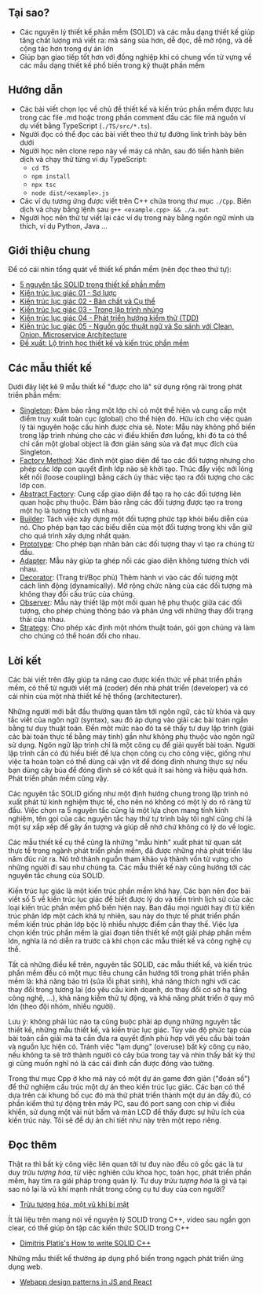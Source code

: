 ## Tại sao?

- Các nguyên lý thiết kế phần mềm (SOLID) và các mẫu dạng thiết kế giúp tăng chất lượng mã viết ra: mã sáng sủa hơn, dễ đọc, dễ mở rộng, và dễ cộng tác hơn trong dự án lớn
- Giúp bạn giao tiếp tốt hơn với đồng nghiệp khi có chung vốn từ vựng về các mẫu dạng thiết kế phổ biến trong kỹ thuật phần mềm

## Hướng dẫn

- Các bài viết chọn lọc về chủ đề thiết kế và kiến trúc phần mềm được lưu trong các file .md hoặc trong phần comment đầu các file mã nguồn ví dụ viết bằng TypeScript (`./TS/src/*.ts`).
- Người đọc có thể đọc các bài viết theo thứ tự đường link trình bày bên dưới
- Người học nên clone repo này về máy cá nhân, sau đó tiến hành biên dịch và chạy thử từng ví dụ TypeScript:
  - `cd TS`
  - `npm install`
  - `npx tsc`
  - `node dist/<example>.js`
- Các ví dụ tương ứng được viết trên C++ chứa trong thư mục `./Cpp`. Biên dịch và chạy bằng lệnh sau `g++ <example.cpp> && ./a.out`
- Người học nên thử tự viết lại các ví dụ trong này bằng ngôn ngữ mình ưa thích, ví dụ Python, Java ...

## Giới thiệu chung

Để có cái nhìn tổng quát về thiết kế phần mềm (nên đọc theo thứ tự):

- [5 nguyên tắc SOLID trong thiết kế phần mềm](./SOLID_TS.md)
- [Kiến trúc lục giác 01 - Sơ lược](./Hexagonal_Architecture.md)
- [Kiến trúc lục giác 02 - Bản chất và Cụ thể](./Hexagonal_Architecture_02.md)
- [Kiến trúc lục giác 03 - Trong lập trình nhúng](./Hexagonal_Architecture_03_embedded.md)
- [Kiến trúc lục giác 04 - Phát triển hướng kiểm thử (TDD)](./Hexagonal_Architecture_04_TDD.md)
- [Kiến trúc lục giác 05 - Nguồn gốc thuật ngữ và So sánh với Clean, Onion, Microservice Architecture](./Hexagonal_Architecture_05_others.md)
- [Đề xuất: Lộ trình học thiết kế và kiến trúc phần mềm](./Softwave_Design_Architecture_Roadmap.md)

## Các mẫu thiết kế

Dưới đây liệt kê 9 mẫu thiết kế "được cho là" sử dụng rộng rãi trong phát triển phần mềm:

- [Singleton](./TS/src/singleton.ts): Đảm bảo rằng một lớp chỉ có một thể hiện và cung cấp một điểm truy xuất toàn cục (global) cho thể hiện đó. Hữu ích cho việc quản lý tài nguyên hoặc cấu hình được chia sẻ. Note: Mẫu này không phổ biến trong lập trình nhúng cho các vi điều khiển đơn luồng, khi đó ta có thể chỉ cần một global object là đơn giản sáng sủa và đạt mục đích của Singleton.
- [Factory Method](./Factory_Method.md): Xác định một giao diện để tạo các đối tượng nhưng cho phép các lớp con quyết định lớp nào sẽ khởi tạo. Thúc đẩy việc nới lỏng kết nối (loose coupling) bằng cách ủy thác việc tạo ra đối tượng cho các lớp con.
- [Abstract Factory](./Abstract_Factory.md): Cung cấp giao diện để tạo ra họ các đối tượng liên quan hoặc phụ thuộc. Đảm bảo rằng các đối tượng được tạo ra trong một họ là tương thích với nhau.
- [Builder](./TS/src/builder.ts): Tách việc xây dựng một đối tượng phức tạp khỏi biểu diễn của nó. Cho phép bạn tạo các biểu diễn của một đối tượng trong khi vẫn giữ cho quá trình xây dựng nhất quán.
- [Prototype](./TS/src/prototype.ts): Cho phép bạn nhân bản các đối tượng thay vì tạo ra chúng từ đầu.
- [Adapter](./TS/src/adapter.ts): Mẫu này giúp ta ghép nối các giao diện không tương thích với nhau.
- [Decorator](./TS/src/decorator.ts): (Trang trí/Bọc phủ) Thêm hành vi vào các đối tượng một cách linh động (dynamically). Mở rộng chức năng của các đối tượng mà không thay đổi cấu trúc của chúng.
- [Observer](./TS/src/observer.ts): Mẫu này thiết lập một mối quan hệ phụ thuộc giữa các đối tượng, cho phép chúng thông báo và phản ứng với những thay đổi trạng thái của nhau.
- [Strategy](./TS/src/strategy.ts): Cho phép xác định một nhóm thuật toán, gói gọn chúng và làm cho chúng có thể hoán đổi cho nhau.

## Lời kết

Các bài viết trên đây giúp ta nâng cao được kiến thức về phát triển phần mềm, có thể từ người viết mã (coder) đến nhà phát triển (developer) và có cái nhìn của một nhà thiết kế hệ thống (architecturer).

Những người mới bắt đầu thường quan tâm tới ngôn ngữ, các từ khóa và quy tắc viết của ngôn ngữ (syntax), sau đó áp dụng vào giải các bài toán ngắn bằng tư duy thuật toán. Đến một mức nào đó ta sẽ thấy tư duy lập trình (giải các bài toán thực tế bằng máy tính) gần như không phụ thuộc vào ngôn ngữ sử dụng. Ngôn ngữ lập trình chỉ là một công cụ để giải quyết bài toán. Người lập trình cần có đủ hiểu biết để lựa chọn công cụ cho công việc, giống như việc ta hoàn toàn có thể dùng cái vặn vít để đóng đinh nhưng thực sự nếu bạn dùng cây búa để đóng đinh sẽ có kết quả ít sai hỏng và hiệu quả hơn. Phát triển phần mềm cũng vậy.

Các nguyên tắc SOLID giống như một định hướng chung trong lập trình nó xuất phát từ kinh nghiệm thực tế, cho nên nó không có một lý do rõ ràng từ đầu. Việc chọn ra 5 nguyên tắc cũng là một lựa chọn mang tính kinh nghiệm, tên gọi của các nguyên tắc hay thứ tự trình bày tôi nghĩ cũng chỉ là một sự xắp xếp để gây ấn tượng và giúp dễ nhớ chứ không có lý do về logic.

Các mẫu thiết kế cụ thể cũng là những "mẫu hình" xuất phát từ quan sát thực tế trong ngành phát triển phần mềm, đã được những nhà phát triển lâu năm đúc rút ra. Nó trở thành nguồn tham khảo và thành vốn từ vựng cho những người đi sau như chúng ta. Các mẫu thiết kế này cũng hướng tới các nguyên tắc chung của SOLID.

Kiến trúc lục giác là một kiến trúc phần mềm khá hay. Các bạn nên đọc bài viết số 5 về kiến trúc lục giác để biết được lý do và tiến trình lịch sử của các loại kiến trúc phần mềm phổ biến hiện nay. Ban đầu mọi người hay đi từ kiến trúc phân lớp một cách khá tự nhiên, sau này do thực tế phát triển phần mềm kiến trúc phân lớp bộc lộ nhiều nhược điểm cần thay thế. Việc lựa chọn kiến trúc phần mềm là giai đoạn tiền thiết kế một giải pháp phần mềm lớn, nghĩa là nó diễn ra trước cả khi chọn các mẫu thiết kế và công nghệ cụ thể.

Tất cả những điều kể trên, nguyên tắc SOLID, các mẫu thiết kế, và kiến trúc phần mềm đều có một mục tiêu chung cần hướng tới trong phát triển phần mềm là: khả năng bảo trì (sửa lỗi phát sinh), khả năng thích nghi với các thay đổi trong tương lai (do yêu cầu kinh doanh, do thay đổi cơ sở hạ tầng công nghệ, ...), khả năng kiểm thử tự động, và khả năng phát triển ở quy mô lớn (theo đội nhóm, nhiều người).

Lưu ý: không phải lúc nào ta cũng buộc phải áp dụng những nguyên tắc thiết kế, những mẫu thiết kế, và kiến trúc lục giác. Tùy vào độ phức tạp của bài toán cần giải mà ta cần đưa ra quyết định phù hợp với yêu cầu bài toán và nguồn lực hiện có. Tránh việc "lạm dụng" (overuse) bất kỳ công cụ nào, nếu không ta sẽ trở thành người có cây búa trong tay và nhìn thấy bất kỳ thứ gì cũng muốn nghĩ nó là các cái đinh cần được đóng vào tường.

Trong thư mục Cpp ở kho mã này có một dự án game đơn giản ("đoán số") để thử nghiệm cấu trúc một dự án theo kiến trúc lục giác. Các bạn có thể dựa trên cái khung bố cục đó mà thử phát triển thành một dự án đầy đủ, có phần kiểm thử tự động trên máy PC, sau đó port sang con chip vi điều khiển, sử dụng một vài nút bấm và màn LCD để thấy được sự hữu ích của kiến trúc này. Tôi sẽ để dự án chi tiết như này trên một repo riêng.

## Đọc thêm

Thật ra thì bất kỳ công việc liên quan tới tư đuy nào đều có gốc gác là tư duy _trừu tượng hóa_, từ việc nghiên cứu khoa học, toán học, phát triển phần mềm, hay tìm ra giải pháp trong quản lý. Tư duy _trừu tượng hóa_ là gì và tại sao nó lại là vũ khí mạnh nhất trong công cụ tư duy của con người?

- [Trừu tượng hóa, một vũ khí bí mật](https://www.youtube.com/watch?v=FQYOpD7tv30)

Ít tài liệu trên mạng nói về nguyên lý SOLID trong C++, video sau ngắn gọn clear, có thể giúp ôn tập các kiến thức SOLID trong C++

- [Dimitris Platis's How to write SOLID C++](https://platis.solutions/blog/2020/06/22/how-to-write-solid-cpp/)

Những mẫu thiết kế thường áp dụng phổ biến trong ngạch phát triển ứng dụng web.

- [Webapp design patterns in JS and React](https://www.patterns.dev/)
